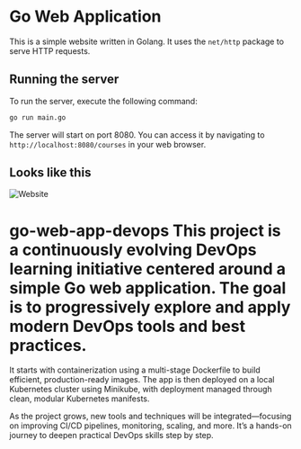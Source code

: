# Go Web Application

This is a simple website written in Golang. It uses the `net/http` package to serve HTTP requests.

## Running the server

To run the server, execute the following command:

```bash
go run main.go
```

The server will start on port 8080. You can access it by navigating to `http://localhost:8080/courses` in your web browser.

## Looks like this

![Website](static/images/golang-website.png)


# go-web-app-devops This project is a continuously evolving DevOps learning initiative centered around a simple Go web application. The goal is to progressively explore and apply modern DevOps tools and best practices.

It starts with containerization using a multi-stage Dockerfile to build efficient, production-ready images. The app is then deployed on a local Kubernetes cluster using Minikube, with deployment managed through clean, modular Kubernetes manifests.

As the project grows, new tools and techniques will be integrated—focusing on improving CI/CD pipelines, monitoring, scaling, and more. It’s a hands-on journey to deepen practical DevOps skills step by step.
